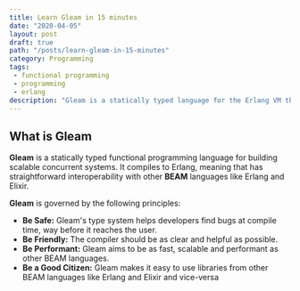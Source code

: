 ```yaml
---
title: Learn Gleam in 15 minutes
date: "2020-04-05"
layout: post
draft: true
path: "/posts/learn-gleam-in-15-minutes"
category: Programming
tags:
 - functional programming
 - programming
 - erlang
description: "Gleam is a statically typed language for the Erlang VM that shows considerable promise"
---
```


<!--Gleam is a statically typed language for the Erlang VM that shows considerable promise-->

## What is Gleam

**Gleam** is a statically typed functional programming language for building scalable concurrent systems. It compiles to Erlang, meaning that has straightforward interoperability with other **BEAM** languages like Erlang and Elixir.

**Gleam** is governed by the following principles:

- **Be Safe:** Gleam's type system helps developers find bugs at compile time, way before it reaches the user.
- **Be Friendly:** The compiler should be as clear and helpful as possible.
- **Be Performant:** Gleam aims to be as fast, scalable and performant as other BEAM languages.
- **Be a Good Citizen:** Gleam makes it easy to use libraries from other BEAM languages like Erlang and Elixir and vice-versa